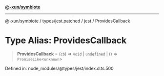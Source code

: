 [**@-xun/symbiote**](../../../../../README.md)

***

[@-xun/symbiote](../../../../../README.md) / [types/jest.patched](../../../README.md) / [jest](../README.md) / ProvidesCallback

# Type Alias: ProvidesCallback

> **ProvidesCallback** = (`cb`) => `void` \| `undefined` \| () => `PromiseLike`\<`unknown`\>

Defined in: node\_modules/@types/jest/index.d.ts:500
